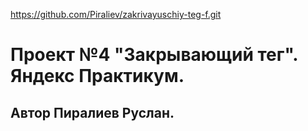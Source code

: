 https://github.com/Piraliev/zakrivayuschiy-teg-f.git

# Проект №4 "Закрывающий тег". Яндекс Практикум.

## Автор Пиралиев Руслан.
